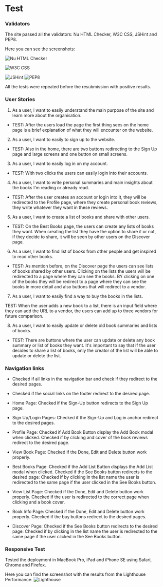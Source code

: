 # Test

### Validators

The site passed all the validators: Nu HTML Checker, W3C CSS, JSHint and PEP8.

Here you can see the screenshots:

![Nu HTML Checker](https://github.com/cnavotka/bookclub/blob/main/static/images/html-validator-2.png)

![W3C CSS](https://github.com/cnavotka/bookclub/blob/main/static/images/css-validator.png)

![JSHint](https://github.com/cnavotka/bookclub/blob/main/static/images/jshint-validator.png)
![PEP8](https://github.com/cnavotka/bookclub/blob/main/static/images/pep8-validator.png)

All the tests were repeated before the resubmission with positive results.

### User Stories

1. As a user, I want to easily understand the main purpose of the site and learn more about the organisation.

* TEST: After the users load the page the first thing sees on the home page is a brief explanation of what they will encounter on the website.

2. As a user, I want to easily to sign up to the website.

* TEST: Also in the home, there are two buttons redirecting to the Sign Up page and large screens and one button on small screens.

3. As a user, I want to easily log in on my account.

* TEST: With two clicks the users can easily login into their accounts.

4. As a user, I want to write personal summaries and main insights about the books I'm reading or already read.

* TEST: After the user creates an account or login into it, they will be redirected to the Profile page, where they create personal book reviews, they write whatever they want in these reviews.

5. As a user, I want to create a list of books and share with other users.

* TEST: On the Best Books page, the users can create any lists of books they want. When creating the list they have the option to share it or not, if they decide to share, it will be seen by other users on the Discover page.

6. As a user, I want to find list of books from other people and get inspired to read other books.

* TEST: As mention before, on the Discover page the users can see lists of books shared by other users. Clicking on the lists the users will be redirected to a page where they can see the books. BY clicking on one of the books they will be redirect to a page where they can see the books in more detail and also buttons that will redirect to a vendor.

7. As a user, I want to easily find a way to buy the books in the lists.

TEST: When the user adds a new book to a list, there is an input field where they can add the URL to a vendor, the users can add up to three vendors for future comparison.

8. As a user, I want to easily update or delete old book summaries and lists of books.

* TEST: There are buttons where the user can update or delete any book summary or list of books they want. It's important to say that if the user decides to share a list of books, only the creator of the list will be able to update or delete the list.

### Navigation links

* Checked if all links in the navigation bar and check if they redirect to the desired pages.
* Checked if the social links on the footer redirect to the desired page.

* Home Page:
Checked if the Sign-Up button redirects to the Sign Up page.

* Sign Up/Login Pages:
Checked if the Sign-Up and Log in anchor redirect to the desired pages.

* Profile Page:
Checked if Add Book Button display the Add Book modal when clicked.
Checked if by clicking and cover of the book reviews redirect to the desired page.

* View Book Page:
Checked if the Done, Edit and Delete button work properly.

* Best Books Page:
Checked if the Add List Button displays the Add List modal when clicked.
Checked if the See Books button redirects to the desired page:
Checked if by clicking in the list name the user is redirected to the same page if the user clicked in the See Books button.

* View List Page:
Checked if the Done, Edit and Delete button work properly.
Checked if the user is redirected to the correct page when clicking and a book cover.

* Book Info Page:
Checked if the Done, Edit and Delete button work properly.
Checked if the buy buttons redirect to the desired pages.

* Discover Page:
Checked if the See Books button redirects to the desired page:
Checked if by clicking in the list name the user is redirected to the same page if the user clicked in the See Books button.

### Responsive Test

Tested the deployment in MacBook Pro, iPad and iPhone SE using Safari, Chrome and Firefox.

Here you can find the screenshot with the results from the Lighthouse Performance:
![Lighthouse](https://github.com/cnavotka/bookclub/blob/main/static/images/lighthouse.png)




